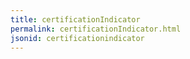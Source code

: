 ```yaml
---
title: certificationIndicator
permalink: certificationIndicator.html
jsonid: certificationindicator
---
```

